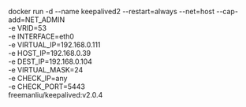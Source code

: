 docker run -d --name keepalived2 --restart=always --net=host --cap-add=NET_ADMIN \
  -e VRID=53 \
  -e INTERFACE=eth0 \
  -e VIRTUAL_IP=192.168.0.111 \
  -e HOST_IP=192.168.0.39 \
  -e DEST_IP=192.168.0.104 \
  -e VIRTUAL_MASK=24 \
  -e CHECK_IP=any \
  -e CHECK_PORT=5443 \
  freemanliu/keepalived:v2.0.4
  